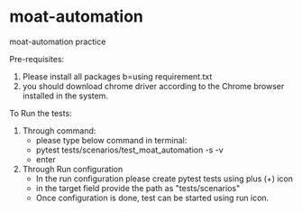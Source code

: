 # moat-automation
moat-automation practice

Pre-requisites:

1. Please install all packages b=using requirement.txt
2. you should download chrome driver according to the Chrome browser installed in the system.

To Run the tests:
1. Through command:
   - please type below command in terminal:
   - pytest tests/scenarios/test_moat_automation -s -v 
   - enter
2. Through Run configuration
    - In the run configuration please create pytest tests using plus (+) icon
    - in the target field provide the path as 
        "tests/scenarios"
    - Once configuration is done, test can be started using run icon.
    